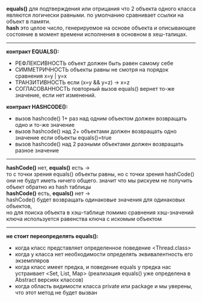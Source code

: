 **equals()** для подтверждения или отрицания что 2 объекта одного класса являются логически равными. по умолчанию сравнивает ссылки на объект в памяти.\
**hash** это целое число, генерируемое на основе объекта и описывающее состояние в момент времени исполнения в основном в хеш-талицах.

---

**контракт EQUALS():**

- РЕФЛЕКСИВНОСТЬ объект должен быть равен самому себе
- СИММЕТРИЧНОСТЬ объекты равны не смотря на порядок сравнения x=y | y=x
- ТРАНЗИТИВНОСТЬ если (x=y && y=z) -> x=z
- СОГЛАСОВАННОСТЬ повторный вызов equals() вернет то-же значение, если нет изменений.

**контракт HASHCODE():**
- вызов hashcode() 1+ раз над одним объектом должен возвращать одно и то-же значение
- вызов hashcode() над 2+ объектами должен возвращать одно значение если объекты equals()=true
- вызов hashcode() над 2 разными объектами должен возвращать разное значение

---

**hashCode()** нет, **equals()** есть ->\
то с точки зрения equals() объекты равны, но с точки зрения hashCode() они не будут иметь ничего общего. значит что мы рискуем не получить объект обратно из hash таблицы\
**hashCode()** есть, **equals()** нет ->\
hashCode() будет возвращать одинаковые значения для одинаковых объектов,</br> 
но для поиска объекта в хэш-таблице помимо сравнения хэш-значений ключа используется равенства ключа с искомым объектом

---

**не стоит переопределять equals():**
- когда класс представляет определенное поведение <Thread.class>
- когда у класса нет необходимости определять эквивалентность его экземпляров <Random>
- когда класс имеет предка, и поведение equals у предка нас устраивает <Set, List, Map> (реализация equals() уже определена в Abstract версиях классов)
- когда область видимости класса private или package и мы уверены, что этот метод не будет вызван